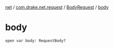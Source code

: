 [net](../../index.md) / [com.drake.net.request](../index.md) / [BodyRequest](index.md) / [body](./body.md)

# body

`open var body: RequestBody?`